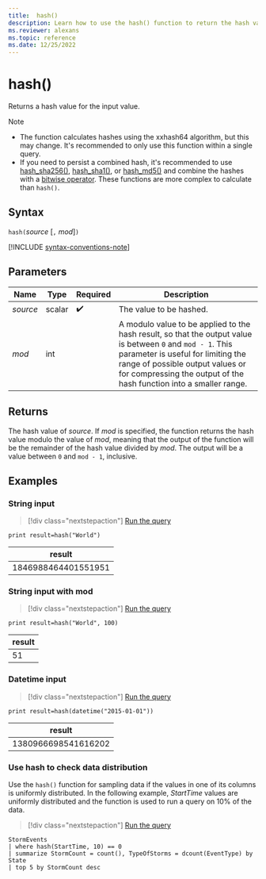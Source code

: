 ```yaml
---
title:  hash()
description: Learn how to use the hash() function to return the hash value of the input.
ms.reviewer: alexans
ms.topic: reference
ms.date: 12/25/2022
---
```

# hash()

Returns a hash value for the input value.

> [!NOTE]
>
> * The function calculates hashes using the xxhash64 algorithm, but this may change. It's recommended to only use this function within a single query.
> * If you need to persist a combined hash, it's recommended to use [hash_sha256()](hash-sha256-function.md), [hash_sha1()](hash-sha1-function.md), or [hash_md5()](hash-md5-function.md) and combine the hashes with a [bitwise operator](bin-operators.md). These functions are more complex to calculate than `hash()`.

## Syntax

`hash(`*source* [`,` *mod*]`)`

[!INCLUDE [syntax-conventions-note](../../includes/syntax-conventions-note.md)]

## Parameters

| Name | Type | Required | Description |
|--|--|--|--|
| *source* | scalar |  :heavy_check_mark: | The value to be hashed.|
| *mod* | int | | A modulo value to be applied to the hash result, so that the output value is between `0` and `mod - 1`. This parameter is useful for limiting the range of possible output values or for compressing the output of the hash function into a smaller range.|

## Returns

The hash value of *source*. If *mod* is specified, the function returns the hash value modulo the value of *mod*, meaning that the output of the function will be the remainder of the hash value divided by *mod*. The output will be a value between `0` and `mod - 1`, inclusive.

## Examples

### String input

> [!div class="nextstepaction"]
> <a href="https://dataexplorer.azure.com/clusters/help/databases/Samples?query=H4sIAAAAAAAAAysoyswrUShKLS7NKbHNSCzO0FAKzy/KSVHSBADZZgKmGgAAAA==" target="_blank">Run the query</a>

```kusto
print result=hash("World")
```

|result|
|--|
|1846988464401551951|

### String input with mod

> [!div class="nextstepaction"]
> <a href="https://dataexplorer.azure.com/clusters/help/databases/Samples?query=H4sIAAAAAAAAAysoyswrUShKLS7NKbHNSCzO0FAKzy/KSVHSUTA0MNAEAJfnV8cfAAAA" target="_blank">Run the query</a>

```kusto
print result=hash("World", 100)
```

|result|
|--|
|51|

### Datetime input

> [!div class="nextstepaction"]
> <a href="https://dataexplorer.azure.com/clusters/help/databases/Samples?query=H4sIAAAAAAAAAysoyswrUShKLS7NKbHNSCzO0EhJLEktycxN1VAyMjA01TUwBCIlTU0AvUZeXikAAAA=" target="_blank">Run the query</a>

```kusto
print result=hash(datetime("2015-01-01"))
```

|result|
|--|
|1380966698541616202|

### Use hash to check data distribution

Use the `hash()` function for sampling data if the values in one of its columns is uniformly distributed. In the following example, *StartTime* values are uniformly distributed and the function is used to run a query on 10% of the data.

> [!div class="nextstepaction"]
> <a href="https://dataexplorer.azure.com/clusters/help/databases/Samples?query=H4sIAAAAAAAAAz2NOw6DMBBEe04xJZYooKB0FaVOYS7gwCJTGCPvkgjE4bFBohpp3nyMhOjfP5qFURz4O4oEZ9mVRmyUbvJUoakVtEadArx6b+O0E0xuvsI6CzT6rKWq0G0LfcaLcfKHG1wHGSl8t9S0QvlNwoL2dp6tgbg/AeFM8LmVAAAA" target="_blank">Run the query</a>

```kusto
StormEvents 
| where hash(StartTime, 10) == 0
| summarize StormCount = count(), TypeOfStorms = dcount(EventType) by State 
| top 5 by StormCount desc
```

